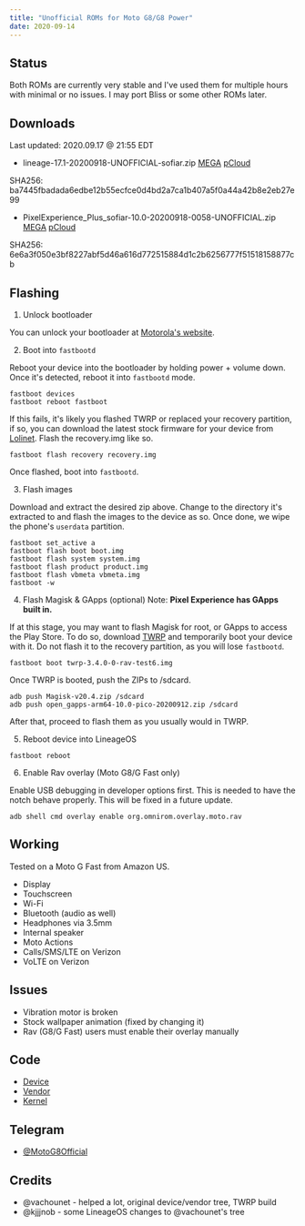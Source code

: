 ```yaml
---
title: "Unofficial ROMs for Moto G8/G8 Power"
date: 2020-09-14
---
```


## Status

Both ROMs are currently very stable and I've used them for multiple hours with
minimal or no issues. I may port Bliss or some other ROMs later.

## Downloads

Last updated: 2020.09.17 @ 21:55 EDT

- lineage-17.1-20200918-UNOFFICIAL-sofiar.zip
  [MEGA](https://mega.nz/file/bAYlHQ5J#CsB51snT_u3rb5FyyPaKiublgO1xW5LfeUj9_xNGHbw)
  [pCloud](https://u.pcloud.link/publink/show?code=XZVJB5XZDaPlYbJPQLzmF0wvvgCo10DhMh77)

SHA256: ba7445fbadada6edbe12b55ecfce0d4bd2a7ca1b407a5f0a44a42b8e2eb27e99

- PixelExperience_Plus_sofiar-10.0-20200918-0058-UNOFFICIAL.zip
  [MEGA](https://mega.nz/file/SdJ2XA6S#Ambrl7vXE2g4WmuMATztqoetatjZ5WjRItc9YvIWuWw)
  [pCloud](https://u.pcloud.link/publink/show?code=XZf6f5XZU9UqeNInhMkCX8K08ixHbFgT0PDk)

SHA256: 6e6a3f050e3bf8227abf5d46a616d772515884d1c2b6256777f51518158877cb

## Flashing

1. Unlock bootloader

You can unlock your bootloader at
[Motorola's website](https://motorola-global-portal.custhelp.com/app/standalone/bootloader/unlock-your-device-a).

2. Boot into `fastbootd`

Reboot your device into the bootloader by holding power + volume down. Once it's
detected, reboot it into `fastbootd` mode.

```
fastboot devices
fastboot reboot fastboot
```

If this fails, it's likely you flashed TWRP or replaced your recovery partition,
if so, you can download the latest stock firmware for your device from
[Lolinet](https://mirrors.lolinet.com/firmware/moto/). Flash the recovery.img
like so.

```
fastboot flash recovery recovery.img
```

Once flashed, boot into `fastbootd`.

3. Flash images

Download and extract the desired zip above. Change to the directory it's
extracted to and flash the images to the device as so. Once done, we wipe the
phone's `userdata` partition.

```
fastboot set_active a
fastboot flash boot boot.img
fastboot flash system system.img
fastboot flash product product.img
fastboot flash vbmeta vbmeta.img
fastboot -w
```

4. Flash Magisk & GApps (optional) Note: **Pixel Experience has GApps built in.**

If at this stage, you may want to flash Magisk for root, or GApps to access the
Play Store. To do so, download
[TWRP](https://mega.nz/file/jVZjCaKK#OdCGje8Qs2z49tmpyqxsx17iOQigDxPXg1Ssa9-z84k)
and temporarily boot your device with it. Do not flash it to the recovery
partition, as you will lose `fastbootd`.

```
fastboot boot twrp-3.4.0-0-rav-test6.img
```

Once TWRP is booted, push the ZIPs to /sdcard.

```
adb push Magisk-v20.4.zip /sdcard
adb push open_gapps-arm64-10.0-pico-20200912.zip /sdcard
```

After that, proceed to flash them as you usually would in TWRP.

5. Reboot device into LineageOS

```
fastboot reboot
```

6. Enable Rav overlay (Moto G8/G Fast only)

Enable USB debugging in developer options first. This is needed to have the
notch behave properly. This will be fixed in a future update.

```
adb shell cmd overlay enable org.omnirom.overlay.moto.rav
```

## Working

Tested on a Moto G Fast from Amazon US.

- Display
- Touchscreen
- Wi-Fi
- Bluetooth (audio as well)
- Headphones via 3.5mm
- Internal speaker
- Moto Actions
- Calls/SMS/LTE on Verizon
- VoLTE on Verizon

## Issues

- Vibration motor is broken
- Stock wallpaper animation (fixed by changing it)
- Rav (G8/G Fast) users must enable their overlay manually

## Code

- [Device](https://git.asineth.gq/android_device_motorola_sofiar)
- [Vendor](https://git.asineth.gq/android_vendor_motorola_sofiar)
- [Kernel](https://git.asineth.gq/android_kernel_motorola_trinket)

## Telegram

- [@MotoG8Official](https://t.me/MotoG8Official)

## Credits

- @vachounet - helped a lot, original device/vendor tree, TWRP build
- @kjjjnob - some LineageOS changes to @vachounet's tree
